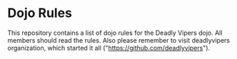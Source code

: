 Dojo Rules
==========

This repository contains a list of dojo rules for the Deadly Vipers dojo.
All members should read the rules.
Also please remember to visit deadlyvipers organization, which started it all ("https://github.com/deadlyvipers").

